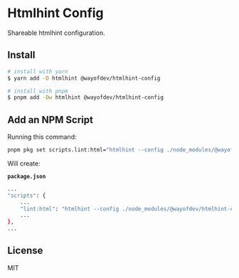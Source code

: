 # Htmlhint Config

Shareable htmlhint configuration.

## Install

```bash
# install with yarn
$ yarn add -D htmlhint @wayofdev/htmlhint-config

# install with pnpm
$ pnpm add -Dw htmlhint @wayofdev/htmlhint-config
```

## Add an NPM Script

Running this command:

```bash
pnpm pkg set scripts.lint:html="htmlhint --config ./node_modules/@wayofdev/htmlhint-config/index.json **/*.html"
```

Will create:

**`package.json`**

```bash
...
"scripts": {
    ...
    "lint:html": "htmlhint --config ./node_modules/@wayofdev/htmlhint-config/index.json **/*.html"
    ...
},
...
```

## License

MIT
